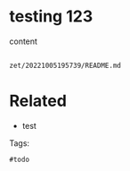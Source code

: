 # testing 123

content

```
```

` zet/20221005195739/README.md `

# Related

- test

Tags:

    #todo

